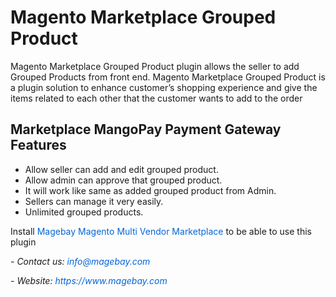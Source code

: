 <h1>Magento Marketplace Grouped Product</h1>

<p>Magento Marketplace Grouped Product plugin allows the seller to add Grouped Products from front end. Magento Marketplace Grouped Product is a plugin solution to enhance customer&rsquo;s shopping experience and give the items related to each other that the customer wants to add to the order</p>

<h2>Marketplace MangoPay Payment Gateway Features</h2>

<ul>
	<li>Allow seller can add and edit grouped product.</li>
	<li>Allow admin can approve that grouped product.</li>
	<li>It will work like same as added grouped product from Admin.</li>
	<li>Sellers can manage it very easily.</li>
	<li>Unlimited grouped products.</li>
</ul>

<p>Install&nbsp;<a href="https://www.magebay.com/magento-multi-vendor-marketplace-extension" style="box-sizing: border-box; background-color: transparent; color: rgb(3, 102, 214); text-decoration-line: none;">Magebay Magento Multi Vendor Marketplace</a>&nbsp;to be able to use this plugin</p>

<p><em>- Contact&nbsp;</em><em>us:</em><em>&nbsp;<a href="mailto:info@magebay.com" style="box-sizing: border-box; background-color: transparent; color: rgb(3, 102, 214); text-decoration-line: none;">info@magebay.com</a></em></p>

<p><em>- Website:&nbsp;<a href="https://www.magebay.com/" style="box-sizing: border-box; background-color: transparent; color: rgb(3, 102, 214); text-decoration-line: none;">https://www.magebay.com</a></em></p>
